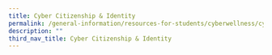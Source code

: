 ```yaml
---
title: Cyber Citizenship & Identity
permalink: /general-information/resources-for-students/cyberwellness/cyber-citizenship-identity/
description: ""
third_nav_title: Cyber Citizenship & Identity
---
```

